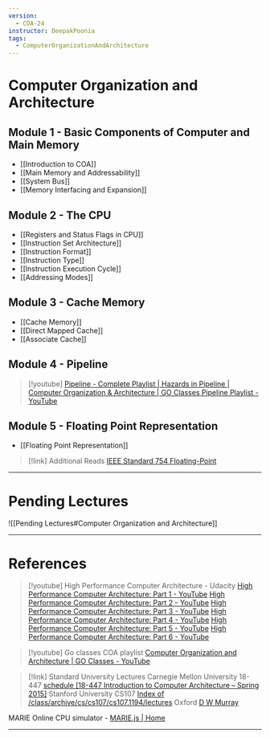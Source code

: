 ```yaml
---
version:
  - COA-24
instructor: DeepakPoonia
tags:
  - ComputerOrganizationAndArchitecture
---
```

# Computer Organization and Architecture

## Module 1 - Basic Components of Computer and Main Memory

- [[Introduction to COA]]
- [[Main Memory and Addressability]]
- [[System Bus]]
- [[Memory Interfacing and Expansion]]

## Module 2 - The CPU

- [[Registers and Status Flags in CPU]]
- [[Instruction Set Architecture]]
- [[Instruction Format]]
- [[Instruction Type]]
- [[Instruction Execution Cycle]]
- [[Addressing Modes]]

## Module 3 - Cache Memory

- [[Cache Memory]]
- [[Direct Mapped Cache]]
- [[Associate Cache]]

## Module 4 - Pipeline

> [!youtube] 
> [Pipeline - Complete Playlist | Hazards in Pipeline | Computer Organization & Architecture | GO Classes Pipeline Playlist - YouTube](https://www.youtube.com/playlist?list=PLIPZ2_p3RNHhs9DfAY9ry6XbjGn7ZumZ8)

## Module 5 - Floating Point Representation

- [[Floating Point Representation]]

> [!link] Additional Reads
> [IEEE Standard 754 Floating-Point](https://steve.hollasch.net/cgindex/coding/ieeefloat.html)

---
# Pending Lectures

![[Pending Lectures#Computer Organization and Architecture]]

---

# References

> [!youtube] High Performance Computer Architecture - Udacity
> [High Performance Computer Architecture: Part 1 - YouTube](https://www.youtube.com/playlist?list=PLAwxTw4SYaPmqpjgrmf4-DGlaeV0om4iP)
> [High Performance Computer Architecture: Part 2 - YouTube](https://www.youtube.com/playlist?list=PLAwxTw4SYaPkNw98-MFodLzKgi6bYGjZs)
> [High Performance Computer Architecture: Part 3 - YouTube](https://www.youtube.com/playlist?list=PLAwxTw4SYaPnhRXZ6wuHnnclMLfg_yjHs)
> [High Performance Computer Architecture: Part 4 - YouTube](https://www.youtube.com/playlist?list=PLAwxTw4SYaPn79fsplIuZG34KwbkYSedj)
> [High Performance Computer Architecture: Part 5 - YouTube](https://www.youtube.com/playlist?list=PLAwxTw4SYaPkr-vo9gKBTid_BWpWEfuXe)
> [High Performance Computer Architecture: Part 6 - YouTube](https://www.youtube.com/playlist?list=PLAwxTw4SYaPndXEsI4kAa6BDSTRbkCKJN)

> [!youtube] Go classes COA playlist
> [Computer Organization and Architecture | GO Classes - YouTube](https://www.youtube.com/playlist?list=PLIPZ2_p3RNHjMdZR3GYQ2KZio0NKczrik)

> [!link] Standard University Lectures
> Carnegie Mellon University 18-447
> [schedule \[18-447 Introduction to Computer Architecture – Spring 2015\]](https://course.ece.cmu.edu/~ece447/s15/doku.php?id=schedule) 
> Stanford University CS107
> [Index of /class/archive/cs/cs107/cs107.1194/lectures](https://web.stanford.edu/class/archive/cs/cs107/cs107.1194/lectures/)
> Oxford
> [D W Murray](https://www.robots.ox.ac.uk/~dwm/Courses/2CO_2014/)

MARIE Online CPU simulator - [MARIE.js | Home](https://marie.js.org/)

---

